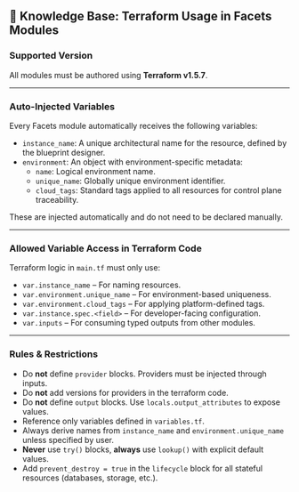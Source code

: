 ## 📘 Knowledge Base: Terraform Usage in Facets Modules

### Supported Version

All modules must be authored using **Terraform v1.5.7**.

---

### Auto-Injected Variables

Every Facets module automatically receives the following variables:

- `instance_name`: A unique architectural name for the resource, defined by the blueprint designer.
- `environment`: An object with environment-specific metadata:
  - `name`: Logical environment name.
  - `unique_name`: Globally unique environment identifier.
  - `cloud_tags`: Standard tags applied to all resources for control plane traceability.

These are injected automatically and do not need to be declared manually.

---

### Allowed Variable Access in Terraform Code

Terraform logic in `main.tf` must only use:

- `var.instance_name` – For naming resources.
- `var.environment.unique_name` – For environment-based uniqueness.
- `var.environment.cloud_tags` – For applying platform-defined tags.
- `var.instance.spec.<field>` – For developer-facing configuration.
- `var.inputs` – For consuming typed outputs from other modules.

---

### Rules & Restrictions

- Do **not** define `provider` blocks. Providers must be injected through inputs.
- Do **not** add versions for providers in the terraform code.
- Do **not** define `output` blocks. Use `locals.output_attributes` to expose values.
- Reference only variables defined in `variables.tf`.
- Always derive names from `instance_name` and `environment.unique_name` unless specified by user.
- **Never** use `try()` blocks, **always** use `lookup()` with explicit default values.
- Add `prevent_destroy = true` in the `lifecycle` block for all stateful resources (databases, storage, etc.).
